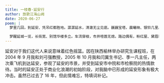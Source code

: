 ```yaml
---
title: 一枝春·延安行
author: 放歌江海山阙
date: 2020-06-27
poem: |
  梦里几回，到延安、凭吊红都胜地。潺潺延水，清澈无尘见底。巍巍宝塔，晨曦映、银铃几里。老窑洞、冬暖夏凉，童稚院前嬉戏。

  梦醒延城一览，长街宽、别馆华楼多立。车流穿梭，市井喧嚣无熄。路边偶有，粉红屋、黛眉邪睇。心颤栗、昔日摇篮，红尘已袭！
---
```


延安对于我们这代人来说意味着红色摇篮。因在陕西榆林举办研究生课程班，在 2004 年 9 月我和刘弓强教授，2005 年 10 月我和闫冀生书记、季一凡主任，两次乘飞机到达延安，参观了延安的市景，并受到延安市中院和市检察院的热情款待。当时的延安正处于商业化浪潮的初始阶段，对我脑中已形成的延安形象有极大冲击。虽然已过去了 16 年，但此情难忘，特填词补记。
